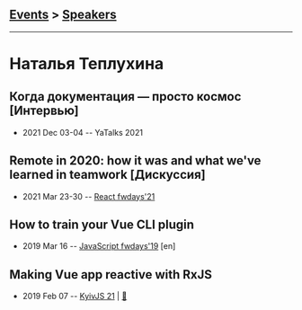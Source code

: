 ## [Events](../README.md) > [Speakers](../speakers.md)
---

# Наталья Теплухина

## Когда документация — просто космос [Интервью]
- 2021 Dec 03-04 -- YaTalks 2021    
## Remote in 2020: how it was and what we&#39;ve learned in teamwork [Дискуссия]
- 2021 Mar 23-30 -- [React fwdays&#39;21](https://youtu.be/_ZBTZa7Un_E)    
## How to train your Vue CLI plugin
- 2019 Mar 16 -- [JavaScript fwdays&#39;19](https://fwdays.com/en/event/js-fwdays-2019/review/how-to-train-your-vue-cli-plugin) [en]   
## Making Vue app reactive with RxJS
- 2019 Feb 07 -- [KyivJS 21](https://www.youtube.com/watch?v=Ny1_s9OHg1M)  | [:notebook:](https://slides.com/superdiana/making-your-vue-app-reactive-with-rxjs#/)  
